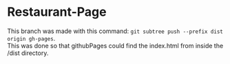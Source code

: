 # Restaurant-Page

This branch was made with this command: `git subtree push --prefix dist origin gh-pages`.  
This was done so that githubPages could find the index.html from inside the /dist directory.
